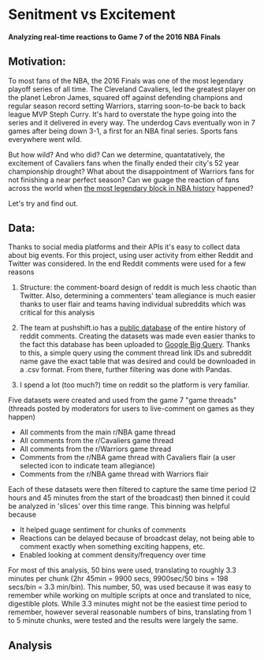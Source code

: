 # Senitment vs Excitement
#### Analyzing real-time reactions to Game 7 of the 2016 NBA Finals

## Motivation:
To most fans of the NBA, the 2016 Finals was one of the most legendary playoff series of all time. The Cleveland Cavaliers, led the greatest player on the planet Lebron James, squared off against defending champions and regular season record setting Warriors, starring soon-to-be back to back league MVP Steph Curry. It's hard to overstate the hype going into the series and it delivered in every way. The underdog Cavs eventually won in 7 games after being down 3-1, a first for an NBA final series. Sports fans everywhere went wild. 

But how wild? And who did? Can we determine, quantatatively, the excitement of Cavaliers fans when the finally ended their city's 52 year championship drought? What about the disappointment of Warriors fans for not finishing a near perfect season? Can we guage the reaction of fans across the world when [the most legendary block in NBA history](https://youtu.be/wgVOgGLtPtc?t=177) happened?

Let's try and find out.

## Data:
Thanks to social media platforms and their APIs it's easy to collect data about big events. For this project, using user activity from either Reddit and Twitter was considered. In the end Reddit comments were used for a few reasons

  1) Structure: the comment-board design of reddit is much less chaotic than Twitter. Also, determining a commenters' team    allegiance is much easier thanks to user flair and teams having individual subreddits which was critical for this analysis
  
  2) The team at pushshift.io has a [public database](https://files.pushshift.io/reddit/comments/) of the entire history of reddit comments. Creating the datasets was made even easier thanks to the fact this database has been uploaded to [Google Big Query](https://bigquery.cloud.google.com/dataset/fh-bigquery:reddit_comments). Thanks to this, a simple query using the comment thread link IDs and subreddit name gave the exact table that was desired and could be downloaded in a .csv format. From there, further filtering was done with Pandas.
  
  3) I spend a lot (too much?) time on reddit so the platform is very familiar.
 
 Five datasets were created and used from the game 7 "game threads" (threads posted by moderators for users to live-comment on games as they happen)
 
 * All comments from the main r/NBA game thread
 * All comments from the r/Cavaliers game thread
 * All comments from the r/Warriors game thread
 * Comments from the r/NBA game thread with Cavaliers flair (a user selected icon to indicate team allegiance)
 * Comments from the r/NBA game thread with Warriors flair
 
 Each of these datasets were then filtered to capture the same time period (2 hours and 45 minutes from the start of the broadcast) then binned it could be analyzed in 'slices' over this time range. This binning was helpful because
 
 * It helped guage sentiment for chunks of comments
 * Reactions can be delayed because of broadcast delay, not being able to comment exactly when something exciting happens, etc.
 * Enabled looking at comment density/frequency over time
 
 For most of this analysis, 50 bins were used, translating to roughly 3.3 minutes per chunk (2hr 45min = 9900 secs, 9900sec/50 bins = 198 secs/bin = 3.3 min/bin). This number, 50, was used because it was easy to remember while working on multiple scripts at once and translated to nice, digestible plots. While 3.3 minutes might not be the easiest time period to remember, however several reasonable numbers of bins, translating from 1 to 5 minute chunks, were tested and the results were largely the same.
 
 ## Analysis
 

